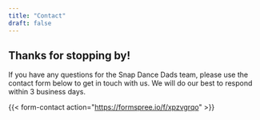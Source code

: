 ```yaml
---
title: "Contact"
draft: false
---
```


## Thanks for stopping by!

If you have any questions for the Snap Dance Dads team, please use the contact form below to get in touch with us. We will do our best to respond within 3 business days.

{{< form-contact action="https://formspree.io/f/xpzvgrqo" >}}
